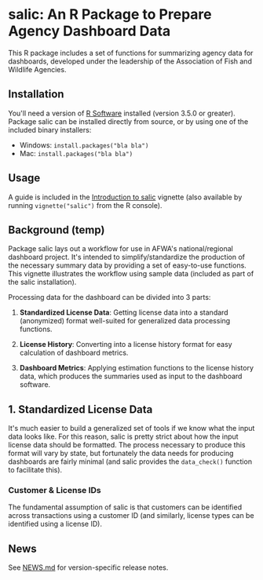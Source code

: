 
# salic: An R Package to Prepare Agency Dashboard Data

This R package includes a set of functions for summarizing agency data for dashboards, developed under the leadership of the Association of Fish and Wildlife Agencies.

## Installation

You'll need a version of [R Software](https://www.r-project.org/) installed (version 3.5.0 or greater). Package salic can be installed directly from source, or by using one of the included binary installers:

- Windows: `install.packages("bla bla")`
- Mac: `install.packages("bla bla")`

## Usage

A guide is included in the [Introduction to salic](/vignettes/README.md) vignette (also available by running `vignette("salic")` from the R console).

## Background (temp)

Package salic lays out a workflow for use in AFWA's national/regional dashboard project. It's intended to simplify/standardize the production of the necessary summary data by providing a set of easy-to-use functions. This vignette illustrates the workflow using sample data (included as part of the salic installation).

Processing data for the dashboard can be divided into 3 parts:

1. **Standardized License Data**: Getting license data into a standard (anonymized) format well-suited for generalized data processing functions.

2. **License History**: Converting into a license history format for easy calculation of dashboard metrics.

3. **Dashboard Metrics**: Applying estimation functions to the license history data, which produces the summaries used as input to the dashboard software.

## 1. Standardized License Data

It's much easier to build a generalized set of tools if we know what the input data looks like. For this reason, salic is pretty strict about how the input license data should be formatted. The process necessary to produce this format will vary by state, but fortunately the data needs for producing dashboards are fairly minimal (and salic provides the `data_check()` function to facilitate this). 

### Customer & License IDs

The fundamental assumption of salic is that customers can be identified across transactions using a customer ID (and similarly, license types can be identified using a license ID). 

## News

See [NEWS.md](./NEWS.md) for version-specific release notes.